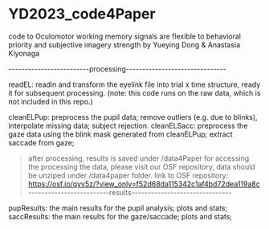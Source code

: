 # YD2023_code4Paper
code to Oculomotor working memory signals are flexible to behavioral priority and subjective imagery strength by Yueying Dong & Anastasia Kiyonaga

-------------------------processing-------------------------------

readEL: readin and transform the eyelink file into trial x time structure, ready it for subsequent processing. (note: this code runs on the raw data, which is not included in this repo.)

cleanELPup: preprocess the pupil data; remove outliers (e.g. due to blinks), interpolate missing data; subject rejection.
cleanELSacc: preprocess the gaze data using the blink mask generated from cleanELPup; extract saccade from gaze; 

> after processing, results is saved under /data4Paper
> for accessing the processing the data, please visit our OSF repository, data should be unziped under /data4paper folder.
> link to OSF repository: https://osf.io/qyv5z/?view_only=f52d68da115342c1af4bd72dea119a8c
-------------------------results-------------------------------

pupResults: the main results for the pupil analysis; plots and stats;
saccResults: the main results for the gaze/saccade; plots and stats;
